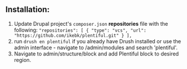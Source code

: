 ## Installation:

1. Update Drupal project's `composer.json` **repositories** file with the following:
  `"repositories": [
      {
          "type": "vcs",
          "url": "https://github.com/ikebk/plentiful.git"
      }
  ],`
2. run `drush en plentiful` if you already have Drush installed or use the admin interface - navigate to /admin/modules and search 'plentiful'.
3. Navigate to admin/structure/block and add Plentiful block to desired region.